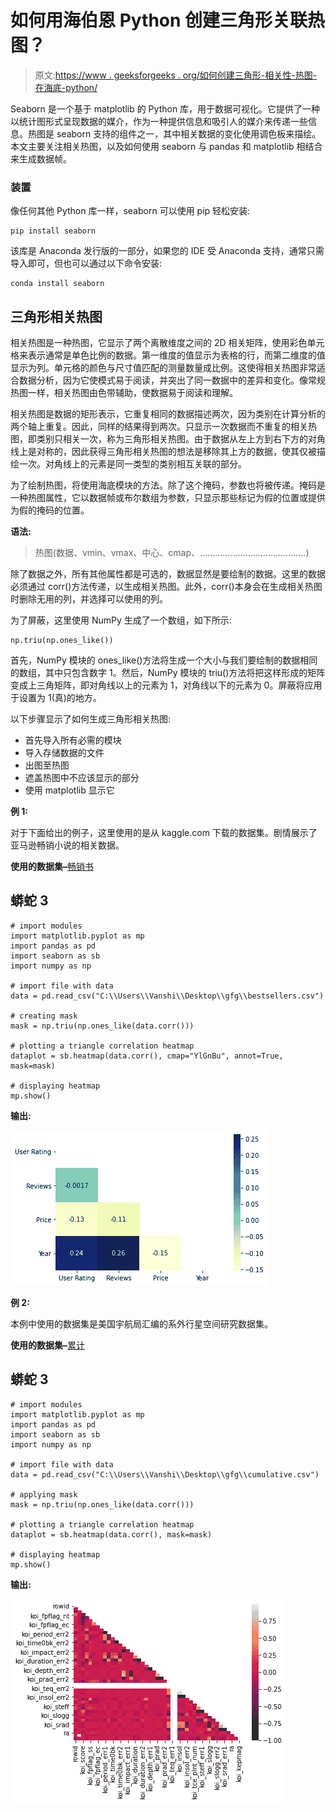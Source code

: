 # 如何用海伯恩 Python 创建三角形关联热图？

> 原文:[https://www . geeksforgeeks . org/如何创建三角形-相关性-热图-在海底-python/](https://www.geeksforgeeks.org/how-to-create-a-triangle-correlation-heatmap-in-seaborn-python/)

Seaborn 是一个基于 matplotlib 的 Python 库，用于数据可视化。它提供了一种以统计图形式呈现数据的媒介，作为一种提供信息和吸引人的媒介来传递一些信息。热图是 seaborn 支持的组件之一，其中相关数据的变化使用调色板来描绘。本文主要关注相关热图，以及如何使用 seaborn 与 pandas 和 matplotlib 相结合来生成数据帧。

### 装置

像任何其他 Python 库一样，seaborn 可以使用 pip 轻松安装:

```
pip install seaborn
```

该库是 Anaconda 发行版的一部分，如果您的 IDE 受 Anaconda 支持，通常只需导入即可，但也可以通过以下命令安装:

```
conda install seaborn
```

## 三角形相关热图

相关热图是一种热图，它显示了两个离散维度之间的 2D 相关矩阵，使用彩色单元格来表示通常是单色比例的数据。第一维度的值显示为表格的行，而第二维度的值显示为列。单元格的颜色与尺寸值匹配的测量数量成比例。这使得相关热图非常适合数据分析，因为它使模式易于阅读，并突出了同一数据中的差异和变化。像常规热图一样，相关热图由色带辅助，使数据易于阅读和理解。

相关热图是数据的矩形表示，它重复相同的数据描述两次，因为类别在计算分析的两个轴上重复。因此，同样的结果得到两次。只显示一次数据而不重复的相关热图，即类别只相关一次，称为三角形相关热图。由于数据从左上方到右下方的对角线上是对称的，因此获得三角形相关热图的想法是移除其上方的数据，使其仅被描绘一次。对角线上的元素是同一类型的类别相互关联的部分。

为了绘制热图，将使用海底模块的方法。除了这个掩码，参数也将被传递。掩码是一种热图属性，它以数据帧或布尔数组为参数，只显示那些标记为假的位置或提供为假的掩码的位置。

**语法:**

> 热图(数据、vmin、vmax、中心、cmap、……………………………………)

除了数据之外，所有其他属性都是可选的，数据显然是要绘制的数据。这里的数据必须通过 corr()方法传递，以生成相关热图。此外，corr()本身会在生成相关热图时删除无用的列，并选择可以使用的列。

为了屏蔽，这里使用 NumPy 生成了一个数组，如下所示:

```
np.triu(np.ones_like())
```

首先，NumPy 模块的 ones_like()方法将生成一个大小与我们要绘制的数据相同的数组，其中只包含数字 1。然后，NumPy 模块的 triu()方法将把这样形成的矩阵变成上三角矩阵，即对角线以上的元素为 1，对角线以下的元素为 0。屏蔽将应用于设置为 1(真)的地方。

以下步骤显示了如何生成三角形相关热图:

*   首先导入所有必需的模块
*   导入存储数据的文件
*   出图至热图
*   遮盖热图中不应该显示的部分
*   使用 matplotlib 显示它

**例 1:**

对于下面给出的例子，这里使用的是从 kaggle.com 下载的数据集。剧情展示了亚马逊畅销小说的相关数据。

**使用的数据集–**[畅销书](https://drive.google.com/file/d/1KhtJuBtO73gItNku98y5ekCRWobzBify/view?usp=sharing)

## 蟒蛇 3

```
# import modules
import matplotlib.pyplot as mp
import pandas as pd
import seaborn as sb
import numpy as np

# import file with data
data = pd.read_csv("C:\\Users\\Vanshi\\Desktop\\gfg\\bestsellers.csv")

# creating mask
mask = np.triu(np.ones_like(data.corr()))

# plotting a triangle correlation heatmap
dataplot = sb.heatmap(data.corr(), cmap="YlGnBu", annot=True, mask=mask)

# displaying heatmap
mp.show()
```

**输出:**

![](img/43ed72aeef562e9b50f3da29b6b3fea0.png)

**例 2:**

本例中使用的数据集是美国宇航局汇编的系外行星空间研究数据集。

**使用的数据集–**[累计](https://drive.google.com/file/d/1pAPwPDyz0Zi1paKrr81WOfsA_TACz4fl/view?usp=sharing)

## 蟒蛇 3

```
# import modules
import matplotlib.pyplot as mp
import pandas as pd
import seaborn as sb
import numpy as np

# import file with data
data = pd.read_csv("C:\\Users\\Vanshi\\Desktop\\gfg\\cumulative.csv")

# applying mask
mask = np.triu(np.ones_like(data.corr()))

# plotting a triangle correlation heatmap
dataplot = sb.heatmap(data.corr(), mask=mask)

# displaying heatmap
mp.show()
```

**输出:**

![](img/3c47577e66d36b248ff902a6380df06d.png)